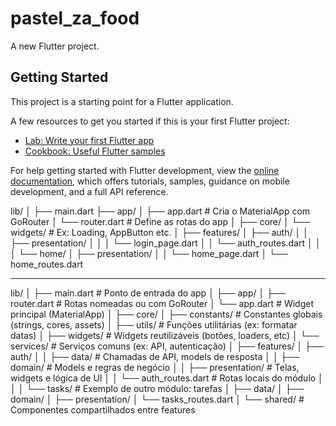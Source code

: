 # pastel_za_food

A new Flutter project.

## Getting Started

This project is a starting point for a Flutter application.

A few resources to get you started if this is your first Flutter project:

- [Lab: Write your first Flutter app](https://docs.flutter.dev/get-started/codelab)
- [Cookbook: Useful Flutter samples](https://docs.flutter.dev/cookbook)

For help getting started with Flutter development, view the
[online documentation](https://docs.flutter.dev/), which offers tutorials,
samples, guidance on mobile development, and a full API reference.


lib/
│
├── main.dart
├── app/
│   ├── app.dart              # Cria o MaterialApp com GoRouter
│   └── router.dart           # Define as rotas do app
│
├── core/
│   └── widgets/              # Ex: Loading, AppButton etc.
│
├── features/
│   ├── auth/
│   │   ├── presentation/
│   │   │   └── login_page.dart
│   │   └── auth_routes.dart
│   │
│   └── home/
│       ├── presentation/
│       │   └── home_page.dart
│       └── home_routes.dart

---------------------------------------------------------------------------------------------------------------------------------------


lib/
│
├── main.dart                 # Ponto de entrada do app
│
├── app/
│   ├── router.dart           # Rotas nomeadas ou com GoRouter
│   └── app.dart              # Widget principal (MaterialApp)
│
├── core/
│   ├── constants/            # Constantes globais (strings, cores, assets)
│   ├── utils/                # Funções utilitárias (ex: formatar datas)
│   ├── widgets/              # Widgets reutilizáveis (botões, loaders, etc)
│   └── services/             # Serviços comuns (ex: API, autenticação)
│
├── features/
│   ├── auth/
│   │   ├── data/             # Chamadas de API, models de resposta
│   │   ├── domain/           # Models e regras de negócio
│   │   ├── presentation/     # Telas, widgets e lógica de UI
│   │   └── auth_routes.dart  # Rotas locais do módulo
│   │
│   └── tasks/                # Exemplo de outro módulo: tarefas
│       ├── data/
│       ├── domain/
│       ├── presentation/
│       └── tasks_routes.dart
│
└── shared/                   # Componentes compartilhados entre features